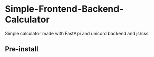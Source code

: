 # Simple-Frontend-Backend-Calculator
Simple calculator made with FastApi and unicord backend and js/css

## Pre-install
